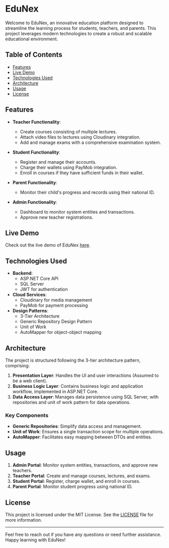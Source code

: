 # EduNex

Welcome to EduNex, an innovative education platform designed to streamline the learning process for students, teachers, and parents. This project leverages modern technologies to create a robust and scalable educational environment.

## Table of Contents
- [Features](#features)
- [Live Demo](#live-demo)
- [Technologies Used](#technologies-used)
- [Architecture](#architecture)
- [Usage](#usage)
- [License](#license)

## Features
- **Teacher Functionality**:
  - Create courses consisting of multiple lectures.
  - Attach video files to lectures using Cloudinary integration.
  - Add and manage exams with a comprehensive examination system.

- **Student Functionality**:
  - Register and manage their accounts.
  - Charge their wallets using PayMob integration.
  - Enroll in courses if they have sufficient funds in their wallet.

- **Parent Functionality**:
  - Monitor their child's progress and records using their national ID.

- **Admin Functionality**:
  - Dashboard to monitor system entities and transactions.
  - Approve new teacher registrations.

## Live Demo
Check out the live demo of EduNex [here](https://edu-nex-front.vercel.app/).

## Technologies Used
- **Backend**:
  - ASP.NET Core API
  - SQL Server
  - JWT for authentication
- **Cloud Services**:
  - Cloudinary for media management
  - PayMob for payment processing
- **Design Patterns**:
  - 3-Tier Architecture
  - Generic Repository Design Pattern
  - Unit of Work
  - AutoMapper for object-object mapping

## Architecture
The project is structured following the 3-tier architecture pattern, comprising:

1. **Presentation Layer**: Handles the UI and user interactions (Assumed to be a web client).
2. **Business Logic Layer**: Contains business logic and application workflow, implemented in ASP.NET Core.
3. **Data Access Layer**: Manages data persistence using SQL Server, with repositories and unit of work pattern for data operations.

### Key Components
- **Generic Repositories**: Simplify data access and management.
- **Unit of Work**: Ensures a single transaction scope for multiple operations.
- **AutoMapper**: Facilitates easy mapping between DTOs and entities.



## Usage
1. **Admin Portal**: Monitor system entities, transactions, and approve new teachers.
2. **Teacher Portal**: Create and manage courses, lectures, and exams.
3. **Student Portal**: Register, charge wallet, and enroll in courses.
4. **Parent Portal**: Monitor student progress using national ID.


## License
This project is licensed under the MIT License. See the [LICENSE](LICENSE) file for more information.

---

Feel free to reach out if you have any questions or need further assistance. Happy learning with EduNex!
